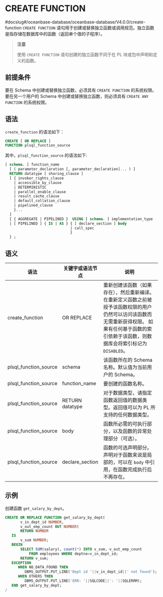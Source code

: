 CREATE FUNCTION 
====================================
#docslug#/oceanbase-database/oceanbase-database/V4.0.0/create-function
`CREATE FUNCTION` 语句用于创建或替换独立函数或调用规范。独立函数是指存储在数据库中的函数（返回单个值的子程序）。
>**注意**
>
>使用 `CREATE FUNCTION` 语句创建的独立函数不同于在 PL 块或包中声明和定义的函数。

前提条件 
-------------------------

要在 Schema 中创建或替换独立函数，必须具有 `CREATE FUNCTION` 的系统权限。要在另一个用户的 Schema 中创建或替换独立函数，则必须具有 `CREATE ANY FUNCTION` 的系统权限。

语法 
-----------------------

`create_function` 的语法如下：

```sql
CREATE [ OR REPLACE ]
FUNCTION plsql_function_source
```



其中，`plsql_function_source` 的语法如下:

```sql
[ schema. ] function_name
  [ ( parameter_declaration [, parameter_declaration]... ) ]
  RETURN datatype [ sharing_clause ]
  [ { invoker_rights_clause
    | accessible_by_clause
    | DETERMINISTIC
    | parallel_enable_clause
    | result_cache_clause 
    | default_collation_clause
    | pipelined_clause
    }...
  ]
  { { AGGREGATE | PIPELINED }  USING [ schema. ] implementation_type
  | [ PIPELINED ] { IS | AS } { [ declare_section ] body 
                              | call_spec
                              }
  } ;
```



语义 
-----------------------



|          语法           |    关键字或语法节点     |                                                                    说明                                                                    |
|-----------------------|-----------------|------------------------------------------------------------------------------------------------------------------------------------------|
| create_function       | OR REPLACE      | 重新创建该函数（如果存在），然后重新编译。 在重新定义函数之前被授予该函数权限的用户仍然可以访问该函数而无需重新获得权限。 如果有任何基于函数的索引依赖于该函数，则数据库会将索引标记为 `DISABLED`。 |
| plsql_function_source | schema          | 该函数所在的 Schema 名称。默认值为当前用户的 Schema。                                                                                                       |
| plsql_function_source | function_name   | 要创建的函数名称。                                                                                                                                |
| plsql_function_source | RETURN datatype | 对于数据类型，请指定函数返回值的数据类型。返回值可以为 PL 所支持的任何数据类型。                                                                                               |
| plsql_function_source | body            | 函数所必需的可执行部分，以及函数的异常处理部分（可选）。                                                                                                             |
| plsql_function_source | declare_section | 函数的可选声明部分。声明对于函数来说是局部的，可以在 `body` 中引用，在函数完成执行后不再存在。                                                                                      |



示例 
-----------------------

创建函数 `get_salary_by_dept`。

```sql
CREATE OR REPLACE FUNCTION get_salary_by_dept(
       v_in_dept_id NUMBER,
       v_out_emp_count OUT NUMBER)
       RETURN NUMBER 
   IS
       v_sum NUMBER;
   BEGIN
       SELECT SUM(salary), count(*) INTO v_sum, v_out_emp_count
           FROM employees WHERE deptno=v_in_dept_id;
       RETURN v_sum;
   EXCEPTION
      WHEN NO_DATA_FOUND THEN 
         DBMS_OUTPUT.PUT_LINE('Dept id '||v_in_dept_id||' not found');
      WHEN OTHERS THEN 
         DBMS_OUTPUT.PUT_LINE('ERR: '||SQLCODE||': '||SQLERRM);
   END get_salary_by_dept;
/
```


